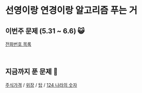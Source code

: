 # 선영이랑 연경이랑 알고리즘 푸는 거
## 이번주 문제 (5.31 ~ 6.6) 😺
[전화번호 목록](https://programmers.co.kr/learn/courses/30/lessons/42577)

<br>

## 지금까지 푼 문제 🥳
[주식가격](https://programmers.co.kr/learn/courses/30/lessons/42584) / [위장](https://programmers.co.kr/learn/courses/30/lessons/42578) / [탑](https://programmers.co.kr/learn/courses/30/lessons/42588
) / [124 나라의 숫자](https://programmers.co.kr/learn/courses/30/lessons/12899) 
